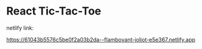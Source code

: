 # React Tic-Tac-Toe

netlify link: 

https://61043b5576c5be0f2a03b2da--flamboyant-joliot-e5e367.netlify.app





